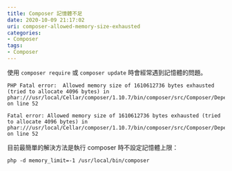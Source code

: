 ```yaml
---
title: Composer 記憶體不足
date: 2020-10-09 21:17:02
uri: composer-allowed-memory-size-exhausted
categories:
- Composer
tags:
- Composer
---
```


使用 `composer require` 或 `composer update` 時會經常遇到記憶體的問題。

```shell
PHP Fatal error:  Allowed memory size of 1610612736 bytes exhausted (tried to allocate 4096 bytes) in phar:///usr/local/Cellar/composer/1.10.7/bin/composer/src/Composer/DependencyResolver/RuleWatchGraph.php on line 52

Fatal error: Allowed memory size of 1610612736 bytes exhausted (tried to allocate 4096 bytes) in phar:///usr/local/Cellar/composer/1.10.7/bin/composer/src/Composer/DependencyResolver/RuleWatchGraph.php on line 52
```

目前最簡單的解決方法是執行 composer 時不設定記憶體上限：

```shell
php -d memory_limit=-1 /usr/local/bin/composer
```
